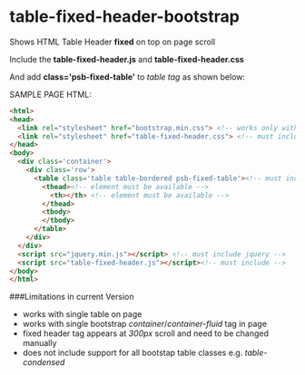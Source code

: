 # table-fixed-header-bootstrap
Shows HTML Table Header **fixed** on top on page scroll

Include the **table-fixed-header.js** and **table-fixed-header.css**

And add **class='psb-fixed-table'**  to *table tag* as shown below:


SAMPLE PAGE HTML:
```html
<html>
<head>
  <link rel="stylesheet" href="bootstrap.min.css"> <!-- works only with bootstrap -->
  <link rel="stylesheet" href="table-fixed-header.css"> <!-- must include -->
</head>
<body>
  <div class='container'>
    <div class='row'>
      <table class='table table-bordered psb-fixed-table'><!-- must include psb-fixed-table class -->
        <thead><!-- element must be available -->
          <th></th> <!-- element must be available -->
        </thead>
        <tbody>
        </tbody>
      </table>  
    </div>
  </div>
  <script src="jquery.min.js"></script> <!-- must include jquery -->
  <script src="table-fixed-header.js"></script><!-- must include -->
</body>  
</html>  
```

###Limitations in current Version
- works with single table on page
- works with single bootstrap *container*/*container-fluid* tag in page
- fixed header tag appears at *300px* scroll and need to be changed manually
- does not include support for all bootstap table classes e.g. *table-condensed*
